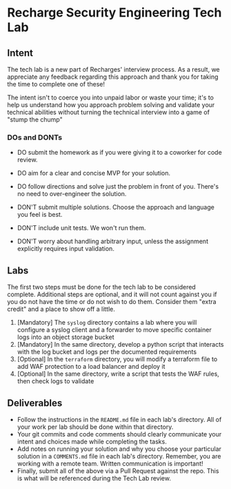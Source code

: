 # Recharge Security Engineering Tech Lab

## Intent

The tech lab is a new part of Recharges' interview process. As a result, we appreciate any feedback regarding this approach and thank you for taking the time to complete one of these!

The intent isn't to coerce you into unpaid labor or waste your time; it's to help us understand how you approach problem solving and validate your technical abilities without turning the technical interview into a game of "stump the chump"

### DOs and DONTs

- DO submit the homework as if you were giving it to a coworker for code review.
- DO aim for a clear and concise MVP for your solution.
- DO follow directions and solve just the problem in front of you. There's no need to over-engineer the solution.

- DON'T submit multiple solutions. Choose the approach and language you feel is best.
- DON'T include unit tests. We won't run them.
- DON'T worry about handling arbitrary input, unless the assignment explicitly requires input validation.

## Labs

The first two steps must be done for the tech lab to be considered complete.  Additional steps are optional, and it will not count against you if you do not have the time or do not wish to do them.  Consider them "extra credit" and a place to show off a little.



1. [Mandatory] The `syslog` directory contains a lab where you will configure a syslog client and a forwarder to move specific container logs into an object storage bucket
1. [Mandatory] In the same directory, develop a python script that interacts with the log bucket and logs per the documented requirements
2. [Optional] In the `terraform` directory, you will modify a terraform file to add WAF protection to a load balancer and deploy it
1. [Optional] In the same directory, write a script that tests the WAF rules, then check logs to validate


## Deliverables

* Follow the instructions in the `README.md` file in each lab's directory. All of your work per lab should be done within that directory.
* Your git commits and code comments should clearly communicate your intent and choices made while completing the tasks.
* Add notes on running your solution and why you choose your particular solution in a `COMMENTS.md` file in each lab's directory. Remember, you are working with a remote team. Written communication is important!
* Finally, submit all of the above via a Pull Request against the repo. This is what will be referenced during the Tech Lab review.
